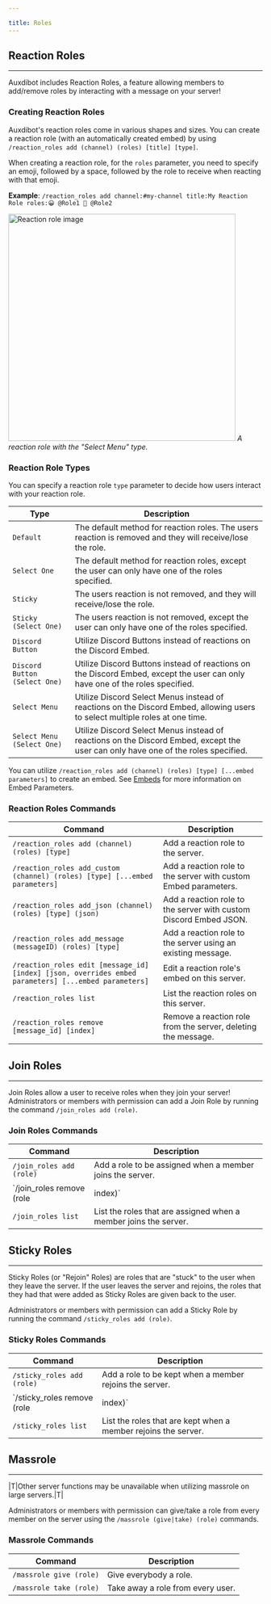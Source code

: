 ```yaml
---

title: Roles
---
```


## Reaction Roles

-----

Auxdibot includes Reaction Roles, a feature allowing members to add/remove roles by interacting with a message on your server!

### Creating Reaction Roles

Auxdibot's reaction roles come in various shapes and sizes. You can create a reaction role (with an automatically created embed) by using `/reaction_roles add (channel) (roles) [title] [type]`.

When creating a reaction role, for the `roles` parameter, you need to specify an emoji, followed by a space, followed by the role to receive when reacting with that emoji.

**Example**: `/reaction_roles add channel:#my-channel title:My Reaction Role roles:😀 @Role1 🤖 @Role2`

<p class="image">
<img alt="Reaction role image" src="/docs/_assets/reaction_role.png" width=450/>
<em>A reaction role with the "Select Menu" type.</em>
</p>


### Reaction Role Types

You can specify a reaction role `type` parameter to decide how users interact with your reaction role.

| Type | Description |
|-----------|-------------|
| `Default` | The default method for reaction roles. The users reaction is removed and they will receive/lose the role. |
| `Select One`   |  The default method for reaction roles, except the user can only have one of the roles specified. |
| `Sticky` | The users reaction is not removed, and they will receive/lose the role. |
| `Sticky (Select One)` | The users reaction is not removed, except the user can only have one of the roles specified. |
| `Discord Button` | Utilize Discord Buttons instead of reactions on the Discord Embed. |
| `Discord Button (Select One)` | Utilize Discord Buttons instead of reactions on the Discord Embed, except the user can only have one of the roles specified. |
| `Select Menu` | Utilize Discord Select Menus instead of reactions on the Discord Embed, allowing users to select multiple roles at one time. |
| `Select Menu (Select One)` | Utilize Discord Select Menus instead of reactions on the Discord Embed, except the user can only have one of the roles specified. |

You can utilize `/reaction_roles add (channel) (roles) [type] [...embed parameters]` to create an embed. See [Embeds](/docs/embeds) for more information on Embed Parameters.


### Reaction Roles Commands

| Command | Description |
| --- | --- |
| `/reaction_roles add (channel) (roles) [type]` | Add a reaction role to the server. |
| `/reaction_roles add_custom (channel) (roles) [type] [...embed parameters]` | Add a reaction role to the server with custom Embed parameters. |
| `/reaction_roles add_json (channel) (roles) [type] (json)` | Add a reaction role to the server with custom Discord Embed JSON. |
| `/reaction_roles add_message (messageID) (roles) [type]` | Add a reaction role to the server using an existing message. |
| `/reaction_roles edit [message_id] [index] [json, overrides embed parameters] [...embed parameters]` | Edit a reaction role's embed on this server. |
| `/reaction_roles list` | List the reaction roles on this server. |
| `/reaction_roles remove [message_id] [index]` | Remove a reaction role from the server, deleting the message. |
 
## Join Roles

-----

Join Roles allow a user to receive roles when they join your server! Administrators or members with permission can add a Join Role by running the command `/join_roles add (role)`.

### Join Roles Commands

| Command | Description |
| --- | --- |
| `/join_roles add (role)` | Add a role to be assigned when a member joins the server. |
| `/join_roles remove (role|index)` | Remove a role that is assigned when a member joins the server. If you've deleted the role, use the index parameter, which is the placement of the item on /join_roles list. |
| `/join_roles list` | List the roles that are assigned when a member joins the server. |
 
## Sticky Roles

-----

Sticky Roles (or "Rejoin" Roles) are roles that are "stuck" to the user when they leave the server. If the user leaves the server and rejoins, the roles that they had that were added as Sticky Roles are given back to the user.

Administrators or members with permission can add a Sticky Role by running the command `/sticky_roles add (role)`.

### Sticky Roles Commands

| Command | Description |
| --- | --- |
| `/sticky_roles add (role)` | Add a role to be kept when a member rejoins the server. |
| `/sticky_roles remove (role|index)` | Remove a role that is kept when a member rejoins the server. If you've deleted the role, use the index parameter, which is the placement of the item on /sticky_roles list. |
| `/sticky_roles list` | List the roles that are kept when a member rejoins the server. |

## Massrole

-----

|T|Other server functions may be unavailable when utilizing massrole on large servers.|T|

Administrators or members with permission can give/take a role from every member on the server using the `/massrole (give|take) (role)` commands.

### Massrole Commands

| Command | Description |
| --- | --- |
| `/massrole give (role)` | Give everybody a role. |
| `/massrole take (role)` | Take away a role from every user. |
 
